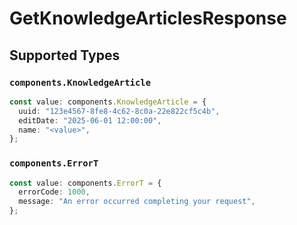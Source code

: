 # GetKnowledgeArticlesResponse


## Supported Types

### `components.KnowledgeArticle`

```typescript
const value: components.KnowledgeArticle = {
  uuid: "123e4567-8fe8-4c62-8c0a-22e822cf5c4b",
  editDate: "2025-06-01 12:00:00",
  name: "<value>",
};
```

### `components.ErrorT`

```typescript
const value: components.ErrorT = {
  errorCode: 1000,
  message: "An error occurred completing your request",
};
```

